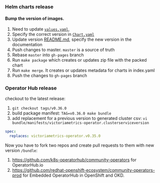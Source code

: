 ### Helm charts release

#### Bump the version of images.

1. Need to update [`values.yaml`](https://github.com/VictoriaMetrics/helm-charts/blob/master/charts/victoria-metrics-operator/values.yaml), 
2. Specify the correct version in [`Chart.yaml`](https://github.com/VictoriaMetrics/helm-charts/blob/master/charts/victoria-metrics-operator/Chart.yaml)
3. Update version [README.md](https://github.com/VictoriaMetrics/helm-charts/blob/master/charts/victoria-metrics-operator/README.md), specify the new version in the documentation
4. Push changes to master. `master` is a source of truth
5. Rebase `master` into `gh-pages` branch
6. Run `make package` which creates or updates zip file with the packed chart
7. Run `make merge`. It creates or updates metadata for charts in index.yaml
8. Push the changes to `gh-pages` branch


### Operator Hub release

checkout to the latest release:
1) `git checkout tags/v0.36.0`
2) build package manifest: `TAG=v0.36.0 make bundle`
3) add replacement for a previous version to generated cluster csv:
`vi bundle/manifests/victoriametrics-operator.clusterserviceversion`
```yaml
spec:
  replaces: victoriametrics-operator.v0.35.0
```
Now you have to fork two repos and create pull requests to them with new version `/bundle`:
1) https://github.com/k8s-operatorhub/community-operators for OperatorHub.io
2) https://github.com/redhat-openshift-ecosystem/community-operators-prod for Embedded OperatorHub in OpenShift and OKD.

